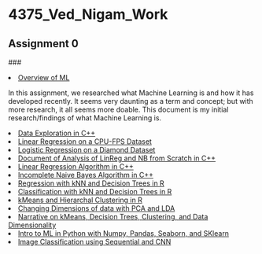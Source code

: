 # 4375_Ved_Nigam_Work

## Assignment 0
###<li class="masthead__menu-item">
          <a href="https://github.com/ved-n/4375_Ved_Nigam_Work/blob/main/Overview%20of%20ML.pdf">Overview of ML</a>
        </li>
        
In this assignment, we researched what Machine Learning is and how it has developed recently. It seems very daunting as a term and concept; but with more research, it all seems more doable. This document is my initial research/findings of what Machine Learning is.

        
<li class="masthead__menu-item">
          <a href="https://github.com/ved-n/4375_Ved_Nigam_Work/tree/main/Exploration_cpp">Data Exploration in C++</a>
        </li>
        
<li class="masthead__menu-item">
          <a href="https://github.com/ved-n/4375_Ved_Nigam_Work/tree/main/Regression.pdf">Linear Regression on a CPU-FPS Dataset</a>
        </li>
        
<li class="masthead__menu-item">
          <a href="https://github.com/ved-n/4375_Ved_Nigam_Work/tree/main/classification.pdf">Logistic Regression on a Diamond Dataset</a>
        </li>
        
<li class="masthead__menu-item">
          <a href="https://github.com/ved-n/4375_Ved_Nigam_Work/tree/main/LinReg and NB from Scratch.pdf">Document of Analysis of LinReg and NB from Scratch in C++</a>
        </li>
        
<li class="masthead__menu-item">
          <a href="https://github.com/ved-n/4375_Ved_Nigam_Work/tree/main/linear_regression.cpp">Linear Regression Algorithm in C++</a>
        </li>
      
<li class="masthead__menu-item">
          <a href="https://github.com/ved-n/4375_Ved_Nigam_Work/tree/main/naive_bayes_from_scratch.cpp">Incomplete Naive Bayes Algorithm in C++</a>
        </li>
        
<li class="masthead__menu-item">
          <a href="https://github.com/ved-n/4375_Ved_Nigam_Work/tree/main/SFSRegression.pdf">Regression with kNN and Decision Trees in R</a>
        </li>
        
<li class="masthead__menu-item">
          <a href="https://github.com/ved-n/4375_Ved_Nigam_Work/tree/main/classification.pdf">Classification with kNN and Decision Trees in R</a>
        </li>

<li class="masthead__menu-item">
          <a href="https://github.com/ved-n/4375_Ved_Nigam_Work/tree/main/Clustering.pdf">kMeans and Hierarchal Clustering in R</a>
        </li>
        
<li class="masthead__menu-item">
          <a href="https://github.com/ved-n/4375_Ved_Nigam_Work/tree/main/PCA_and_LDA.pdf">Changing Dimensions of data with PCA and LDA</a>
        </li>
        
<li class="masthead__menu-item">
          <a href="https://github.com/ved-n/4375_Ved_Nigam_Work/tree/main/Searching For Similarity Narrative.pdf">Narrative on kMeans, Decision Trees, Clustering, and Data Dimensionality</a>
        </li>
        
<li class="masthead__menu-item">
          <a href="https://github.com/ved-n/4375_Ved_Nigam_Work/tree/main/PythonMLwSklearn.pdf">Intro to ML in Python with Numpy, Pandas, Seaborn, and SKlearn</a>
        </li>
        
<li class="masthead__menu-item">
          <a href="https://github.com/ved-n/4375_Ved_Nigam_Work/blob/main/ImageClassification.pdf">Image Classification using Sequential and CNN</a>
        </li>
